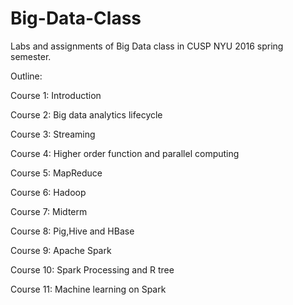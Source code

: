 # Big-Data-Class

Labs and assignments of Big Data class in CUSP NYU 2016 spring semester.



Outline:

Course 1: Introduction

Course 2: Big data analytics lifecycle

Course 3: Streaming

Course 4: Higher order function and parallel computing

Course 5: MapReduce

Course 6: Hadoop

Course 7: Midterm

Course 8: Pig,Hive and HBase

Course 9: Apache Spark

Course 10: Spark Processing and R tree

Course 11: Machine learning on Spark
